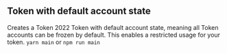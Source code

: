 ## Token with default account state

Creates a Token 2022 Token with default account state, meaning all Token accounts can be frozen by default. This enables a restricted usage for your token.
`yarn main` or `npm run main`
